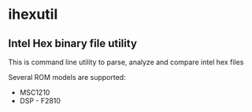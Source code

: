 # ihexutil
## Intel Hex binary file utility

This is command line utility to parse, analyze and compare intel hex files

Several ROM models are supported:
* MSC1210
* DSP - F2810
